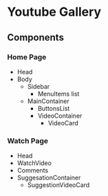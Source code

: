 # Youtube Gallery

## Components

### Home Page

- Head
- Body
  - Sidebar
    - MenuItems list
  - MainContainer
    - ButtonsList
    - VideoContainer
      - VideoCard

### Watch Page

- Head
- WatchVideo
- Comments
- SuggesationContainer
  - SuggestionVideoCard

##
